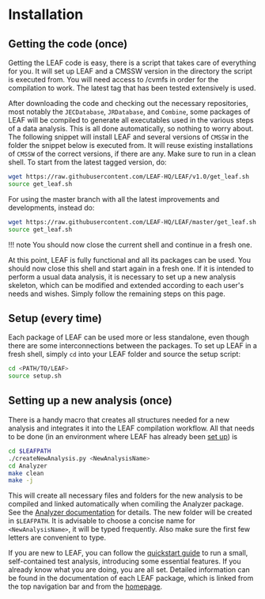 # Installation

## Getting the code (once)

Getting the LEAF code is easy, there is a script that takes care of everything for you. It will set up LEAF and a CMSSW version in the directory the script is executed from. You will need access to /cvmfs in order for the compilation to work. The latest tag that has been tested extensively is used.

After downloading the code and checking out the necessary repositories, most notably the `JECDatabase`, `JRDatabase`, and `Combine`, some packages of LEAF will be compiled to generate all executables used in the various steps of a data analysis. This is all done automatically, so nothing to worry about. The following snippet will install LEAF and several versions of `CMSSW` in the folder the snippet below is executed from. It will reuse existing installations of `CMSSW` of the correct versions, if there are any. Make sure to run in a clean shell. To start from the latest tagged version, do:

```bash
wget https://raw.githubusercontent.com/LEAF-HQ/LEAF/v1.0/get_leaf.sh
source get_leaf.sh   
```

For using the master branch with all the latest improvements and developments, instead do:
```bash
wget https://raw.githubusercontent.com/LEAF-HQ/LEAF/master/get_leaf.sh
source get_leaf.sh   
```

!!! note
    You should now close the current shell and continue in a fresh one.

At this point, LEAF is fully functional and all its packages can be used. You should now close this shell and start again in a fresh one. If it is intended to perform a usual data analysis, it is necessary to set up a new analysis skeleton, which can be modified and extended according to each user's needs and wishes. Simply follow the remaining steps on this page.

## Setup (every time)

Each package of LEAF can be used more or less standalone, even though there are some interconnections between the packages. To set up LEAF in a fresh shell, simply `cd` into your LEAF folder and source the setup script:
```bash
cd <PATH/TO/LEAF>
source setup.sh
```

## Setting up a new analysis (once)
There is a handy macro that creates all structures needed for a new analysis and integrates it into the LEAF compilation workflow. All that needs to be done (in an environment where LEAF has already been [set up](#setup-(every-time))) is

```bash
cd $LEAFPATH
./createNewAnalysis.py <NewAnalysisName>
cd Analyzer
make clean
make -j
```

This will create all necessary files and folders for the new analysis to be compiled and linked automatically when comiling the Analyzer package. See the [Analyzer documentation](packages/analyzer.md) for details. The new folder will be created in `$LEAFPATH`. It is advisable to choose a concise name for `<NewAnalysisName>`, it will be typed frequently. Also make sure the first few letters are convenient to type.

If you are new to LEAF, you can follow the [quickstart guide](quickstart.md) to run a small, self-contained test analysis, introducing some essential features. If you already know what you are doing, you are all set. Detailed information can be found in the documentation of each LEAF package, which is linked from the top navigation bar and from the [homepage](README.md).
